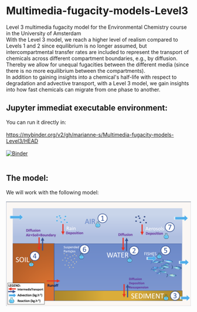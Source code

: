 # Multimedia-fugacity-models-Level3
  Level 3 multimedia fugacity model for the Environmental Chemistry course in the University of Amsterdam </br>
 With the Level 3 model, we reach a higher level of realism compared to Levels 1 and 2 since equilibrium is no longer assumed, but intercompartmental transfer rates are included to represent the transport of chemicals across different compartment boundaries, e.g., by diffusion. <br>
 Thereby we allow for unequal fugacities between the different media (since there is no more equilibrium between the compartments). <br>
 In addition to gaining insights into a chemical's half-life with respect to degradation and advective transport, with a Level 3 model, we gain insights into how fast chemicals can migrate from one phase to another.

## Jupyter immediat executable environment: 

You can run it directly in: </br></br>
https://mybinder.org/v2/gh/marianne-s/Multimedia-fugacity-models-Level3/HEAD </br></br>
[![Binder](https://mybinder.org/badge_logo.svg)](https://mybinder.org/v2/gh/marianne-s/Multimedia-fugacity-models-Level3/HEAD)
</br></br>

## The model: 
We will work with the following model:</br></br>
![alt text](https://github.com/marianne-s/Multimedia-fugacity-models-Level3/blob/main/img/LEVEL3_Figure.png?raw=true)

